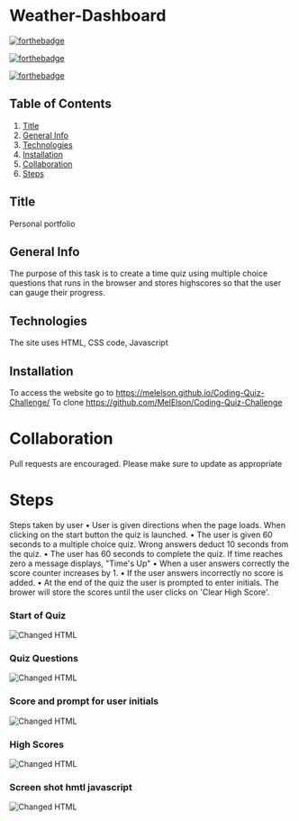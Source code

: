 # Weather-Dashboard

[![forthebadge](https://forthebadge.com/images/badges/uses-html.svg)](https://forthebadge.com)

[![forthebadge](https://forthebadge.com/images/badges/uses-css.svg)](https://forthebadge.com)

[![forthebadge](https://forthebadge.com/images/badges/gluten-free.svg)](https://forthebadge.com)

## Table of Contents
1. [Title](#title)
2. [General Info](#general-info)
3. [Technologies](#technologies)
4. [Installation](#installation)
5. [Collaboration](#collaboration)
6. [Steps](#Steps)



## Title
Personal portfolio

## General Info
The purpose of this task is to create a time quiz using multiple choice questions that runs in the browser and stores highscores so that the user can gauge their progress. 

## Technologies 
The site uses HTML, CSS code, Javascript

## Installation
To access the website go to https://melelson.github.io/Coding-Quiz-Challenge/ 
To clone https://github.com/MelElson/Coding-Quiz-Challenge


# Collaboration 
Pull requests are encouraged. Please make sure to update as appropriate 

# Steps
Steps taken by user
	• User is given directions when the page loads. When clicking on the start button the quiz is launched. 
	• The user is given 60 seconds to a multiple choice quiz. Wrong answers deduct 10 seconds from the quiz. 
	• The user has 60 seconds to complete the quiz. If time reaches zero a message displays, "Time's Up"
	• When a user answers correctly the score counter increases by 1.
    •  If the user answers incorrectly no score is added. 
	• At the end of the quiz the user is prompted to enter initials. The brower will store the scores until the user clicks on 'Clear High Score'.
    

### Start of Quiz
![Changed HTML](./assets/images/StartQuiz.png)

### Quiz Questions
![Changed HTML](./assets/images/QuizQuestions.png)

### Score and prompt for user initials
![Changed HTML](./assets/images/ScoreandEnterInitial.png)

### High Scores
![Changed HTML](./assets/images/HighScoreList.png)

### Screen shot hmtl javascript
![Changed HTML](./assets/images/htmlcodeandJavaScript.png)